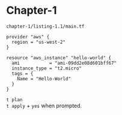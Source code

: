 # Chapter-1

`chapter-1/listing-1.1/main.tf`
```
provider "aws" {
  region = "us-west-2"
}

resource "aws_instance" "hello-world" {
  ami           = "ami-09dd2e08d601bff67"
  instance_type = "t2.micro"
  tags = {
    Name = "Hello-World"
  }
}
```
`t plan`  
`t apply` + `yes` when prompted.